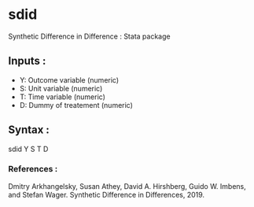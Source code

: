 # sdid
Synthetic Difference in Difference :  Stata package

## Inputs :
+ Y: Outcome variable (numeric)
+ S: Unit variable (numeric)
+ T: Time variable (numeric)
+ D: Dummy of treatement (numeric)

## Syntax : 
sdid Y S T D

### References : 
Dmitry Arkhangelsky, Susan Athey, David A. Hirshberg, Guido W. Imbens, and Stefan Wager. Synthetic Difference in Differences, 2019.
